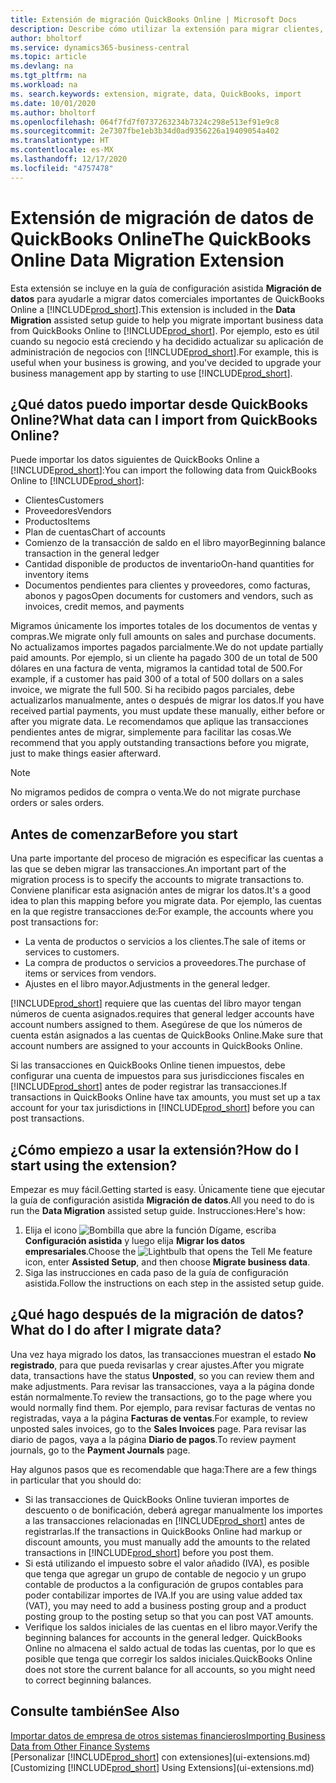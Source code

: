 ```yaml
---
title: Extensión de migración QuickBooks Online | Microsoft Docs
description: Describe cómo utilizar la extensión para migrar clientes, proveedores, elementos y cuentas de QuickBooks Online a Business Central.
author: bholtorf
ms.service: dynamics365-business-central
ms.topic: article
ms.devlang: na
ms.tgt_pltfrm: na
ms.workload: na
ms. search.keywords: extension, migrate, data, QuickBooks, import
ms.date: 10/01/2020
ms.author: bholtorf
ms.openlocfilehash: 064f7fd7f0737263234b7324c298e513ef91e9c8
ms.sourcegitcommit: 2e7307fbe1eb3b34d0ad9356226a19409054a402
ms.translationtype: HT
ms.contentlocale: es-MX
ms.lasthandoff: 12/17/2020
ms.locfileid: "4757478"
---
```

# <a name="the-quickbooks-online-data-migration-extension"></a><span data-ttu-id="151b9-103">Extensión de migración de datos de QuickBooks Online</span><span class="sxs-lookup"><span data-stu-id="151b9-103">The QuickBooks Online Data Migration Extension</span></span>

<span data-ttu-id="151b9-104">Esta extensión se incluye en la guía de configuración asistida **Migración de datos** para ayudarle a migrar datos comerciales importantes de QuickBooks Online a [!INCLUDE[prod_short](includes/prod_short.md)].</span><span class="sxs-lookup"><span data-stu-id="151b9-104">This extension is included in the **Data Migration** assisted setup guide to help you migrate important business data from QuickBooks Online to [!INCLUDE[prod_short](includes/prod_short.md)].</span></span> <span data-ttu-id="151b9-105">Por ejemplo, esto es útil cuando su negocio está creciendo y ha decidido actualizar su aplicación de administración de negocios con [!INCLUDE[prod_short](includes/prod_short.md)].</span><span class="sxs-lookup"><span data-stu-id="151b9-105">For example, this is useful when your business is growing, and you've decided to upgrade your business management app by starting to use [!INCLUDE[prod_short](includes/prod_short.md)].</span></span>

## <a name="what-data-can-i-import-from-quickbooks-online"></a><span data-ttu-id="151b9-106">¿Qué datos puedo importar desde QuickBooks Online?</span><span class="sxs-lookup"><span data-stu-id="151b9-106">What data can I import from QuickBooks Online?</span></span>

<span data-ttu-id="151b9-107">Puede importar los datos siguientes de QuickBooks Online a [!INCLUDE[prod_short](includes/prod_short.md)]:</span><span class="sxs-lookup"><span data-stu-id="151b9-107">You can import the following data from QuickBooks Online to [!INCLUDE[prod_short](includes/prod_short.md)]:</span></span>  

* <span data-ttu-id="151b9-108">Clientes</span><span class="sxs-lookup"><span data-stu-id="151b9-108">Customers</span></span>
* <span data-ttu-id="151b9-109">Proveedores</span><span class="sxs-lookup"><span data-stu-id="151b9-109">Vendors</span></span>
* <span data-ttu-id="151b9-110">Productos</span><span class="sxs-lookup"><span data-stu-id="151b9-110">Items</span></span>
* <span data-ttu-id="151b9-111">Plan de cuentas</span><span class="sxs-lookup"><span data-stu-id="151b9-111">Chart of accounts</span></span>
* <span data-ttu-id="151b9-112">Comienzo de la transacción de saldo en el libro mayor</span><span class="sxs-lookup"><span data-stu-id="151b9-112">Beginning balance transaction in the general ledger</span></span>
* <span data-ttu-id="151b9-113">Cantidad disponible de productos de inventario</span><span class="sxs-lookup"><span data-stu-id="151b9-113">On-hand quantities for inventory items</span></span>
* <span data-ttu-id="151b9-114">Documentos pendientes para clientes y proveedores, como facturas, abonos y pagos</span><span class="sxs-lookup"><span data-stu-id="151b9-114">Open documents for customers and vendors, such as invoices, credit memos, and payments</span></span>

<span data-ttu-id="151b9-115">Migramos únicamente los importes totales de los documentos de ventas y compras.</span><span class="sxs-lookup"><span data-stu-id="151b9-115">We migrate only full amounts on sales and purchase documents.</span></span> <span data-ttu-id="151b9-116">No actualizamos importes pagados parcialmente.</span><span class="sxs-lookup"><span data-stu-id="151b9-116">We do not update partially paid amounts.</span></span> <span data-ttu-id="151b9-117">Por ejemplo, si un cliente ha pagado 300 de un total de 500 dólares en una factura de venta, migramos la cantidad total de 500.</span><span class="sxs-lookup"><span data-stu-id="151b9-117">For example, if a customer has paid 300 of a total of 500 dollars on a sales invoice, we migrate the full 500.</span></span> <span data-ttu-id="151b9-118">Si ha recibido pagos parciales, debe actualizarlos manualmente, antes o después de migrar los datos.</span><span class="sxs-lookup"><span data-stu-id="151b9-118">If you have received partial payments, you must update these manually, either before or after you migrate data.</span></span> <span data-ttu-id="151b9-119">Le recomendamos que aplique las transacciones pendientes antes de migrar, simplemente para facilitar las cosas.</span><span class="sxs-lookup"><span data-stu-id="151b9-119">We recommend that you apply outstanding transactions before you migrate, just to make things easier afterward.</span></span>

> [!NOTE]  
> <span data-ttu-id="151b9-120">No migramos pedidos de compra o venta.</span><span class="sxs-lookup"><span data-stu-id="151b9-120">We do not migrate purchase orders or sales orders.</span></span>

## <a name="before-you-start"></a><span data-ttu-id="151b9-121">Antes de comenzar</span><span class="sxs-lookup"><span data-stu-id="151b9-121">Before you start</span></span>

<span data-ttu-id="151b9-122">Una parte importante del proceso de migración es especificar las cuentas a las que se deben migrar las transacciones.</span><span class="sxs-lookup"><span data-stu-id="151b9-122">An important part of the migration process is to specify the accounts to migrate transactions to.</span></span> <span data-ttu-id="151b9-123">Conviene planificar esta asignación antes de migrar los datos.</span><span class="sxs-lookup"><span data-stu-id="151b9-123">It's a good idea to plan this mapping before you migrate data.</span></span> <span data-ttu-id="151b9-124">Por ejemplo, las cuentas en la que registre transacciones de:</span><span class="sxs-lookup"><span data-stu-id="151b9-124">For example, the accounts where you post transactions for:</span></span>  

* <span data-ttu-id="151b9-125">La venta de productos o servicios a los clientes.</span><span class="sxs-lookup"><span data-stu-id="151b9-125">The sale of items or services to customers.</span></span>
* <span data-ttu-id="151b9-126">La compra de productos o servicios a proveedores.</span><span class="sxs-lookup"><span data-stu-id="151b9-126">The purchase of items or services from vendors.</span></span>  
* <span data-ttu-id="151b9-127">Ajustes en el libro mayor.</span><span class="sxs-lookup"><span data-stu-id="151b9-127">Adjustments in the general ledger.</span></span>  

[!INCLUDE[prod_short](includes/prod_short.md)] <span data-ttu-id="151b9-128">requiere que las cuentas del libro mayor tengan números de cuenta asignados.</span><span class="sxs-lookup"><span data-stu-id="151b9-128">requires that general ledger accounts have account numbers assigned to them.</span></span> <span data-ttu-id="151b9-129">Asegúrese de que los números de cuenta están asignados a las cuentas de QuickBooks Online.</span><span class="sxs-lookup"><span data-stu-id="151b9-129">Make sure that account numbers are assigned to your accounts in QuickBooks Online.</span></span>

<span data-ttu-id="151b9-130">Si las transacciones en QuickBooks Online tienen impuestos, debe configurar una cuenta de impuestos para sus jurisdicciones fiscales en [!INCLUDE[prod_short](includes/prod_short.md)] antes de poder registrar las transacciones.</span><span class="sxs-lookup"><span data-stu-id="151b9-130">If transactions in QuickBooks Online have tax amounts, you must set up a tax account for your tax jurisdictions in [!INCLUDE[prod_short](includes/prod_short.md)] before you can post transactions.</span></span>

## <a name="how-do-i-start-using-the-extension"></a><span data-ttu-id="151b9-131">¿Cómo empiezo a usar la extensión?</span><span class="sxs-lookup"><span data-stu-id="151b9-131">How do I start using the extension?</span></span>

<span data-ttu-id="151b9-132">Empezar es muy fácil.</span><span class="sxs-lookup"><span data-stu-id="151b9-132">Getting started is easy.</span></span> <span data-ttu-id="151b9-133">Únicamente tiene que ejecutar la guía de configuración asistida **Migración de datos**.</span><span class="sxs-lookup"><span data-stu-id="151b9-133">All you need to do is run the **Data Migration** assisted setup guide.</span></span> <span data-ttu-id="151b9-134">Instrucciones:</span><span class="sxs-lookup"><span data-stu-id="151b9-134">Here's how:</span></span>

1. <span data-ttu-id="151b9-135">Elija el icono ![Bombilla que abre la función Dígame](media/ui-search/search_small.png "Dígame qué desea hacer"), escriba **Configuración asistida** y luego elija **Migrar los datos empresariales**.</span><span class="sxs-lookup"><span data-stu-id="151b9-135">Choose the ![Lightbulb that opens the Tell Me feature](media/ui-search/search_small.png "Tell me what you want to do") icon, enter **Assisted Setup**, and then choose **Migrate business data**.</span></span>
2. <span data-ttu-id="151b9-136">Siga las instrucciones en cada paso de la guía de configuración asistida.</span><span class="sxs-lookup"><span data-stu-id="151b9-136">Follow the instructions on each step in the assisted setup guide.</span></span>

## <a name="what-do-i-do-after-i-migrate-data"></a><span data-ttu-id="151b9-137">¿Qué hago después de la migración de datos?</span><span class="sxs-lookup"><span data-stu-id="151b9-137">What do I do after I migrate data?</span></span>

<span data-ttu-id="151b9-138">Una vez haya migrado los datos, las transacciones muestran el estado **No registrado**, para que pueda revisarlas y crear ajustes.</span><span class="sxs-lookup"><span data-stu-id="151b9-138">After you migrate data, transactions have the status **Unposted**, so you can review them and make adjustments.</span></span> <span data-ttu-id="151b9-139">Para revisar las transacciones, vaya a la página donde están normalmente.</span><span class="sxs-lookup"><span data-stu-id="151b9-139">To review the transactions, go to the page where you would normally find them.</span></span> <span data-ttu-id="151b9-140">Por ejemplo, para revisar facturas de ventas no registradas, vaya a la página **Facturas de ventas**.</span><span class="sxs-lookup"><span data-stu-id="151b9-140">For example, to review unposted sales invoices, go to the **Sales Invoices** page.</span></span> <span data-ttu-id="151b9-141">Para revisar las diario de pagos, vaya a la página **Diario de pagos**.</span><span class="sxs-lookup"><span data-stu-id="151b9-141">To review payment journals, go to the **Payment Journals** page.</span></span>  

<span data-ttu-id="151b9-142">Hay algunos pasos que es recomendable que haga:</span><span class="sxs-lookup"><span data-stu-id="151b9-142">There are a few things in particular that you should do:</span></span>

* <span data-ttu-id="151b9-143">Si las transacciones de QuickBooks Online tuvieran importes de descuento o de bonificación, deberá agregar manualmente los importes a las transacciones relacionadas en [!INCLUDE[prod_short](includes/prod_short.md)] antes de registrarlas.</span><span class="sxs-lookup"><span data-stu-id="151b9-143">If the transactions in QuickBooks Online had markup or discount amounts, you must manually add the amounts to the related transactions in [!INCLUDE[prod_short](includes/prod_short.md)] before you post them.</span></span>
* <span data-ttu-id="151b9-144">Si está utilizando el impuesto sobre el valor añadido (IVA), es posible que tenga que agregar un grupo de contable de negocio y un grupo contable de productos a la configuración de grupos contables para poder contabilizar importes de IVA.</span><span class="sxs-lookup"><span data-stu-id="151b9-144">If you are using value added tax (VAT), you may need to add a business posting group and a product posting group to the posting setup so that you can post VAT amounts.</span></span>
* <span data-ttu-id="151b9-145">Verifique los saldos iniciales de las cuentas en el libro mayor.</span><span class="sxs-lookup"><span data-stu-id="151b9-145">Verify the beginning balances for accounts in the general ledger.</span></span> <span data-ttu-id="151b9-146">QuickBooks Online no almacena el saldo actual de todas las cuentas, por lo que es posible que tenga que corregir los saldos iniciales.</span><span class="sxs-lookup"><span data-stu-id="151b9-146">QuickBooks Online does not store the current balance for all accounts, so you might need to correct beginning balances.</span></span>

## <a name="see-also"></a><span data-ttu-id="151b9-147">Consulte también</span><span class="sxs-lookup"><span data-stu-id="151b9-147">See Also</span></span>

[<span data-ttu-id="151b9-148">Importar datos de empresa de otros sistemas financieros</span><span class="sxs-lookup"><span data-stu-id="151b9-148">Importing Business Data from Other Finance Systems</span></span>](across-import-data-configuration-packages.md)  
<span data-ttu-id="151b9-149">[Personalizar [!INCLUDE[prod_short](includes/prod_short.md)] con extensiones](ui-extensions.md)</span><span class="sxs-lookup"><span data-stu-id="151b9-149">[Customizing [!INCLUDE[prod_short](includes/prod_short.md)] Using Extensions](ui-extensions.md)</span></span>  
